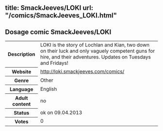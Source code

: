 title: SmackJeeves/LOKI
url: "/comics/SmackJeeves_LOKI.html"
---
Dosage comic SmackJeeves/LOKI
-----------------------------------------

<table class="comicinfo">
<tr>
<th>Description</th><td>LOKI is the story of Lochlan and Kian, two down on their luck and only vaguely competent guns for hire, and their adventures. Updates on Tuesdays and Fridays!</td>
</tr>
<tr>
<th>Website</th><td><a href="http://loki.smackjeeves.com/comics/">http://loki.smackjeeves.com/comics/</a></td>
</tr>
<tr>
<th>Genre</th><td>Other</td>
</tr>
<tr>
<th>Language</th><td>English</td>
</tr>
<tr>
<th>Adult content</th><td>no</td>
</tr>
<tr>
<th>Status</th><td>ok on 09.04.2013</td>
</tr>
<tr>
<th>Votes</th><td>0</div></td>
</tr>
</table>

